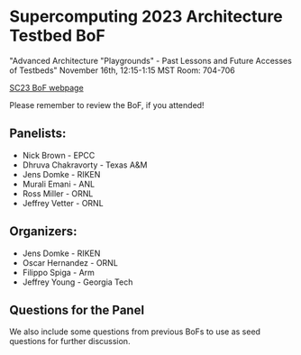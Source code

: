 # Supercomputing 2023 Architecture Testbed BoF

"Advanced Architecture "Playgrounds" - Past Lessons and Future Accesses of Testbeds"
November 16th, 12:15-1:15 MST
Room: 704-706

[SC23 BoF webpage]([https://sc21.supercomputing.org/presentation/?id=bof140&sess=sess385](https://sc23.conference-program.com/presentation/?id=bof157&sess=sess404))

Please remember to review the BoF, if you attended!

## Panelists: 

- Nick Brown - EPCC
- Dhruva Chakravorty - Texas A&M
- Jens Domke - RIKEN
- Murali Emani - ANL
- Ross Miller - ORNL
- Jeffrey Vetter - ORNL


## Organizers:

- Jens Domke - RIKEN
- Oscar Hernandez - ORNL
- Filippo Spiga - Arm
- Jeffrey Young - Georgia Tech

## Questions for the Panel

We also include some questions from previous BoFs to use as seed questions for further discussion.
